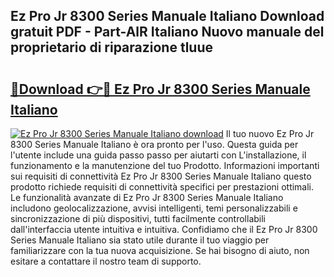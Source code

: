 ## Ez Pro Jr 8300 Series Manuale Italiano Download gratuit PDF - Part-AlR Italiano Nuovo manuale del proprietario di riparazione tluue

# <h2><a href="http://dfelxv.blite.top/?on=Ez+Pro+Jr+8300+Series+Manuale+Italiano">🔗Download 👉🔴 Ez Pro Jr 8300 Series Manuale Italiano</a></h2>

[![Ez Pro Jr 8300 Series Manuale Italiano download](https://i.imgur.com/lujVjoI.png)](http://dfelxv.blite.top/?on=Ez+Pro+Jr+8300+Series+Manuale+Italiano)
Il tuo nuovo Ez Pro Jr 8300 Series Manuale Italiano è ora pronto per l'uso. Questa guida per l'utente include una guida passo passo per aiutarti con L'installazione, il funzionamento e la manutenzione del tuo Prodotto. Informazioni importanti sui requisiti di connettività Ez Pro Jr 8300 Series Manuale Italiano questo prodotto richiede requisiti di connettività specifici per prestazioni ottimali. Le funzionalità avanzate di Ez Pro Jr 8300 Series Manuale Italiano includono geolocalizzazione, avvisi intelligenti, temi personalizzabili e sincronizzazione di più dispositivi, tutti facilmente controllabili dall'interfaccia utente intuitiva e intuitiva. Confidiamo che il Ez Pro Jr 8300 Series Manuale Italiano sia stato utile durante il tuo viaggio per familiarizzare con la tua nuova acquisizione. Se hai bisogno di aiuto, non esitare a contattare il nostro team di supporto.
